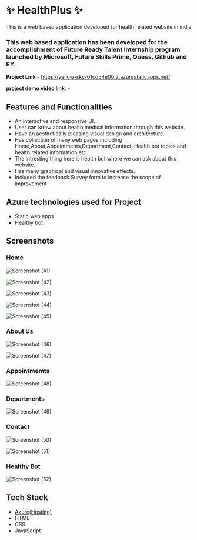 # ✨ HealthPlus  ✨

This is a web based application developed for health related website in india

### This web based application has been developed for the accomplishment of Future Ready Talent Internship program launched by Microsoft, Future Skills Prime, Quess, Github and EY.


**Project Link** - https://yellow-sky-01cd54e00.2.azurestaticapps.net/

**project demo video link**. - 


## Features and Functionalities

- An interactive and responsive UI.
- User can know about health,medical information through this website.
- Have an aesthetically pleasing visual design and architecture.
- Has collection of many web pages including Home,About,Appointments,Department,Contact,,Health bot topics and health related information etc.
- The intresting thing here is health bot where we can ask about this website.
- Has many graphical and visual innovative effects.
- Included the feedback Survey form to increase the scope of improvement 

## Azure technologies used for Project
- Static web apps
- Healthy bot


## Screenshots
 ### Home 


![Screenshot (41)](https://user-images.githubusercontent.com/85351710/218240861-0006437d-2e05-4343-a7d8-ddc8eb1a6ad2.png)



![Screenshot (42)](https://user-images.githubusercontent.com/85351710/218240866-c6f246b7-2280-4c7c-9768-785cb66d6653.png)


![Screenshot (43)](https://user-images.githubusercontent.com/85351710/218240871-5507b534-9457-490a-a12b-37150afe7c78.png)


![Screenshot (44)](https://user-images.githubusercontent.com/85351710/218240875-335cf130-0580-4e94-9d2b-215e861a0d47.png)


![Screenshot (45)](https://user-images.githubusercontent.com/85351710/218241059-140ce039-e3d9-4ade-b98c-af92c20e8043.png)


### About Us 

![Screenshot (46)](https://user-images.githubusercontent.com/85351710/218240918-c2b8cb9b-f8ca-474f-a7e6-c6614d7f65bc.png)


![Screenshot (47)](https://user-images.githubusercontent.com/85351710/218240917-ad83fff0-96b3-46e2-a4b8-ec162a93c5fa.png)


### Appointmemts


![Screenshot (48)](https://user-images.githubusercontent.com/85351710/218240940-8bbd7ba9-c138-4348-8885-8c48f3d80373.png)



### Departments


![Screenshot (49)](https://user-images.githubusercontent.com/85351710/218240969-46fb897e-5db2-4516-b219-363f9dfeb68a.png)



### Contact


![Screenshot (50)](https://user-images.githubusercontent.com/85351710/218241017-8edb43e4-8edb-49e6-8901-816a0a4d2807.png)


![Screenshot (51)](https://user-images.githubusercontent.com/85351710/218241027-80ec98ca-a268-47aa-aec9-17c9c76fa999.png)


### Healthy Bot


![Screenshot (52)](https://user-images.githubusercontent.com/85351710/218241044-7cadb4d9-a73f-46f8-b9cc-c0aa66b14eb7.png)



## Tech Stack
- [Azure(Hosting)](https://azure.microsoft.com/en-in/features/azure-portal/)
- HTML
- CSS
- JavaScript
